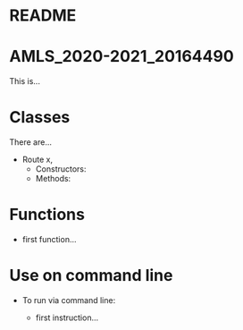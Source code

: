# README
# AMLS_2020-2021_20164490
This is...

# Classes

There are...

- Route x, 
    - Constructors: 
    - Methods:  

# Functions 

- first function...


# Use on command line

- To run via command line: 
    
    - first instruction...
